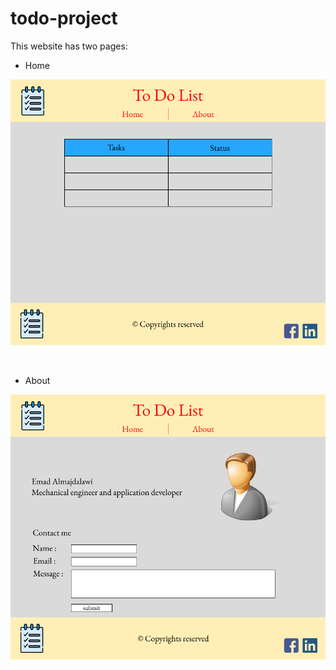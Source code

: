 # todo-project

This website has two pages:
- Home

![Home](assets/home.png)

<br>

- About

![About](assets/about.png)